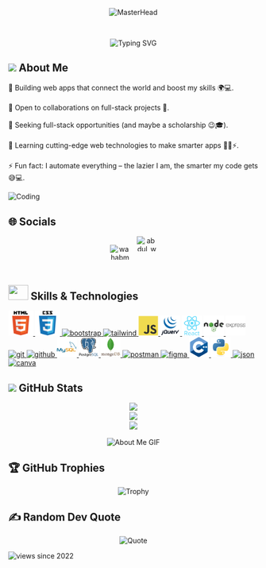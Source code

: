 <!--
**MdNadeemSarwar/MdNadeemSarwar** is a ✨ _special_ ✨ repository because its `README.md` (this file) appears on your GitHub profile.

Here are some ideas to get you started:

- 🔭 I’m currently working on ...
- 🌱 I’m currently learning ...
- 👯 I’m looking to collaborate on ...
- 🤔 I’m looking for help with ...
- 💬 Ask me about ...
- 📫 How to reach me: ...
- 😄 Pronouns: ...
- ⚡ Fun fact: ...
-->
<p align="center">
  <img src="https://mitrapunk.com/content/images/size/w960/2023/07/snowman647_An_Andy_Warhol_style_painting_of_a_cyberpunk_program_8bfbf7bb-23cd-4a56-bb23-48267f6b09d3.png" alt="MasterHead" />
</p>

<br> <!-- This adds the space -->

<p align="center">
  <img src="https://readme-typing-svg.herokuapp.com?font=Fira+Code&size=28&duration=3000&pause=500&color=E22FE4&center=true&width=480&height=48&lines=Hi👋+I'm+Abdul+Wahab...;Full+Stack+Developer+💻...;Software+Engineer+🛠️...;Nice+To+Meet+You+🙂..." alt="Typing SVG" />
</p>


<!-- About section with modern design elements -->
<h2 id="about">
  <img src="https://media.giphy.com/media/VgCDAzcKvsR6OM0uWg/giphy.gif" width="50"> 
  About Me
</h2>

<p align="left">
🔭 Building web apps that connect the world and boost my skills 🌍💻.  
<br><br>
👯 Open to collaborations on full-stack projects 🚀.
<br><br>
🤝 Seeking full-stack opportunities (and maybe a scholarship 😉🎓).
<br><br>
🌱 Learning cutting-edge web technologies to make smarter apps 🧑‍💻⚡.
<br><br>
⚡ Fun fact: I automate everything – the lazier I am, the smarter my code gets 😅💻.
</p>

<p align="left">
   <img align="center" alt="Coding" width="300" height="250" src="https://media1.giphy.com/media/v1.Y2lkPTc5MGI3NjExZXpydGFvb3BuOGpzcXc4YTg1MDk5MzM3amVnbHRpZWFzdDIyM293dSZlcD12MV9pbnRlcm5hbF9naWZfYnlfaWQmY3Q9Zw/78XCFBGOlS6keY1Bil/giphy.gif" />

</p>

<h2 id="socials">
 🌐 Socials
</h2>
<div align="center">
  <a href="https://linkedin.com/in/wahabmunir" target="blank"><img src="https://raw.githubusercontent.com/rahuldkjain/github-profile-readme-generator/master/src/images/icons/Social/linked-in-alt.svg" alt="wahabmunir" height="30" width="40" style="display: inline-block; margin-right: 10px;" /></a>
  <a href="https://instagram.com/abdul_wahab_64" target="blank"><img src="https://raw.githubusercontent.com/rahuldkjain/github-profile-readme-generator/master/src/images/icons/Social/instagram.svg" alt="abdul_wahab_64" height="30" width="40" style="display: inline-block;" /></a>
</div>


<!-- Skills section with animated icons -->
<h2 id="skills">
  <img src="https://media.giphy.com/media/QssGEmpkyEOhBCb7e1/giphy.gif" width="40" height="30"> 
  Skills & Technologies
</h2>
<div align="center">
<p align="left">
  <a href="https://www.w3schools.com/html/" target="_blank" rel="noreferrer">
    <img src="https://raw.githubusercontent.com/devicons/devicon/master/icons/html5/html5-original-wordmark.svg" alt="html5" width="50" height="50"/>
  </a>
  <a href="https://www.w3schools.com/css/" target="_blank" rel="noreferrer">
    <img src="https://raw.githubusercontent.com/devicons/devicon/master/icons/css3/css3-original-wordmark.svg" alt="css3" width="50" height="50"/>
  </a>
<a href="https://getbootstrap.com/" target="_blank" rel="noreferrer">
  <img src="https://upload.wikimedia.org/wikipedia/commons/b/b2/Bootstrap_logo.svg" alt="bootstrap" width="40" height="40"/>
</a>
  <a href="https://tailwindcss.com/" target="_blank" rel="noreferrer">
    <img src="https://www.vectorlogo.zone/logos/tailwindcss/tailwindcss-icon.svg" alt="tailwind" width="40" height="40"/>
  </a>
  <a href="https://developer.mozilla.org/en-US/docs/Web/JavaScript" target="_blank" rel="noreferrer">
    <img src="https://raw.githubusercontent.com/devicons/devicon/master/icons/javascript/javascript-original.svg" alt="javascript" width="40" height="40"/>
  </a>
    <a href="https://jquery.com/" target="_blank" rel="noreferrer">
    <img src="https://raw.githubusercontent.com/devicons/devicon/master/icons/jquery/jquery-original-wordmark.svg" alt="jquery" width="40" height="40"/>
  </a>

   <a href="https://reactjs.org/" target="_blank" rel="noreferrer">
    <img src="https://raw.githubusercontent.com/devicons/devicon/master/icons/react/react-original-wordmark.svg" alt="react" width="40" height="40"/>
  </a>
  <a href="https://nodejs.org/" target="_blank" rel="noreferrer">
  <img src="https://raw.githubusercontent.com/devicons/devicon/master/icons/nodejs/nodejs-original-wordmark.svg" alt="nodejs" width="40" height="40"/>
</a>
<a href="https://expressjs.com/" target="_blank" rel="noreferrer">
  <img src="https://raw.githubusercontent.com/devicons/devicon/master/icons/express/express-original-wordmark.svg" alt="express" width="40" height="40"/>
</a>
  <a href="https://git-scm.com/" target="_blank" rel="noreferrer">
    <img src="https://www.vectorlogo.zone/logos/git-scm/git-scm-icon.svg" alt="git" width="40" height="40"/>
  </a>
    <a href="https://www.github.com" target="_blank" rel="noreferrer">
    <img src="https://www.vectorlogo.zone/logos/github/github-icon.svg" alt="github" width="40" height="40"/>
  </a>
<!-- SQL -->
<a href="https://www.w3schools.com/sql/" target="_blank" rel="noreferrer">
  <img src="https://raw.githubusercontent.com/devicons/devicon/master/icons/mysql/mysql-original-wordmark.svg" alt="sql" width="40" height="40"/>
</a>

<!-- PostgreSQL -->
<a href="https://www.postgresql.org/" target="_blank" rel="noreferrer">
  <img src="https://raw.githubusercontent.com/devicons/devicon/master/icons/postgresql/postgresql-original-wordmark.svg" alt="postgresql" width="40" height="40"/>
</a>


  <a href="https://www.mongodb.com/" target="_blank" rel="noreferrer">
    <img src="https://raw.githubusercontent.com/devicons/devicon/master/icons/mongodb/mongodb-original-wordmark.svg" alt="mongodb" width="40" height="40"/>
  </a>
    <a href="https://www.getpostman.com/" target="_blank" rel="noreferrer">
    <img src="https://www.vectorlogo.zone/logos/getpostman/getpostman-icon.svg" alt="postman" width="40" height="40"/>
  </a>
  <a href="https://www.figma.com/" target="_blank" rel="noreferrer">
    <img src="https://www.vectorlogo.zone/logos/figma/figma-icon.svg" alt="figma" width="40" height="40"/>
  </a>
  <a href="https://www.w3schools.com/cpp/" target="_blank" rel="noreferrer">
    <img src="https://raw.githubusercontent.com/devicons/devicon/master/icons/cplusplus/cplusplus-original.svg" alt="cplusplus" width="40" height="40"/>
  </a>

  <a href="https://www.python.org" target="_blank" rel="noreferrer">
    <img src="https://raw.githubusercontent.com/devicons/devicon/master/icons/python/python-original.svg" alt="python" width="40" height="40"/>
  </a>

  <a href="https://www.json.org/" target="_blank" rel="noreferrer">
    <img src="https://www.vectorlogo.zone/logos/json/json-icon.svg" alt="json" width="40" height="40"/>
  </a>
  <a href="https://www.canva.com/" target="_blank" rel="noreferrer">
    <img src="https://www.vectorlogo.zone/logos/canva/canva-icon.svg" alt="canva" width="40" height="40"/>
  </a>
</p>
</div>

<h2 id="stats">
  <img src="https://media.giphy.com/media/W5eoZHPpUx9sapR0eu/giphy.gif" width="30">
  GitHub Stats
</h2>
<div align="center">
  
![](https://github-readme-streak-stats.herokuapp.com/?user=abdulwahabmunirbutt&theme=radical&hide_border=false)   
![](https://github-readme-stats.vercel.app/api?username=abdulwahabmunirbutt&theme=radical&border=false&include_all_commits=true&count_private=true&show_icons=true)
<br>
![](https://github-readme-stats.vercel.app/api/top-langs/?username=abdulwahabmunirbutt&theme=radical&border=false&include_all_commits=true&count_private=true&layout=compact)
 
<img src="https://github.com/7oSkaaa/7oSkaaa/blob/main/Images/about_me.gif?raw=true" alt="About Me GIF" width="180px">          

</div>

<h2 id="trophy">
  🏆
  GitHub Trophies
</h2>
<div align="center">
  <img src="https://github-profile-trophy.vercel.app/?username=abdulwahabmunirbutt&theme=radical&no-frame=false&no-bg=true&margin-w=4" alt="Trophy">
</div>



<h2 id="qout">
✍️ Random Dev Quote
</h2>
<div align="center">
  <img src="https://quotes-github-readme.vercel.app/api?type=horizontal&theme=radical" alt="Quote">
</div>


<!--END_SECTION:waka-->
![views since 2022](https://visitor-badge-deno.deno.dev/abdulwahabmunirbutt.abdulwahabmunirbutt.svg?theme=light&style=flat)




